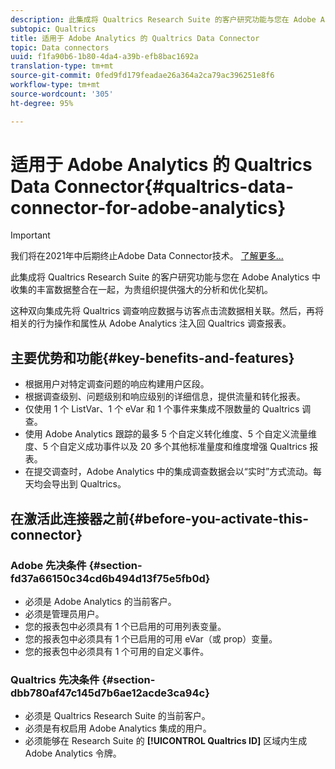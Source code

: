 ```yaml
---
description: 此集成将 Qualtrics Research Suite 的客户研究功能与您在 Adobe Analytics 中收集的丰富数据整合在一起，为贵组织提供强大的分析和优化契机。
subtopic: Qualtrics
title: 适用于 Adobe Analytics 的 Qualtrics Data Connector
topic: Data connectors
uuid: f1fa90b6-1b80-4da4-a39b-efb8bac1692a
translation-type: tm+mt
source-git-commit: 0fed9fd179feadae26a364a2ca79ac396251e8f6
workflow-type: tm+mt
source-wordcount: '305'
ht-degree: 95%

---
```



# 适用于 Adobe Analytics 的 Qualtrics Data Connector{#qualtrics-data-connector-for-adobe-analytics}

>[!IMPORTANT]
>
>我们将在2021年中后期终止Adobe Data Connector技术。 [了解更多...](/help/import/data-connectors/data-connectors-eol.md)

此集成将 Qualtrics Research Suite 的客户研究功能与您在 Adobe Analytics 中收集的丰富数据整合在一起，为贵组织提供强大的分析和优化契机。

这种双向集成先将 Qualtrics 调查响应数据与访客点击流数据相关联。然后，再将相关的行为操作和属性从 Adobe Analytics 注入回 Qualtrics 调查报表。

## 主要优势和功能{#key-benefits-and-features}

* 根据用户对特定调查问题的响应构建用户区段。
* 根据调查级别、问题级别和响应级别的详细信息，提供流量和转化报表。
* 仅使用 1 个 ListVar、1 个 eVar 和 1 个事件来集成不限数量的 Qualtrics 调查。
* 使用 Adobe Analytics 跟踪的最多 5 个自定义转化维度、5 个自定义流量维度、5 个自定义成功事件以及 20 多个其他标准量度和维度增强 Qualtrics 报表。
* 在提交调查时，Adobe Analytics 中的集成调查数据会以“实时”方式流动。每天均会导出到 Qualtrics。

## 在激活此连接器之前{#before-you-activate-this-connector}

### Adobe 先决条件 {#section-fd37a66150c34cd6b494d13f75e5fb0d}

* 必须是 Adobe Analytics 的当前客户。
* 必须是管理员用户。
* 您的报表包中必须具有 1 个已启用的可用列表变量。
* 您的报表包中必须具有 1 个已启用的可用 eVar（或 prop）变量。
* 您的报表包中必须具有 1 个可用的自定义事件。

### Qualtrics 先决条件 {#section-dbb780af47c145d7b6ae12acde3ca94c}

* 必须是 Qualtrics Research Suite 的当前客户。
* 必须是有权启用 Adobe Analytics 集成的用户。
* 必须能够在 Research Suite 的 **[!UICONTROL Qualtrics ID]** 区域内生成 Adobe Analytics 令牌。
